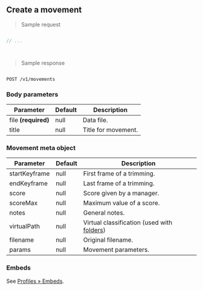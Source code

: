 ## Create a movement

> Sample request

```java

```

```c
// ...
```

```csharp

```

```php

```

> Sample response

```json

```

`POST /v1/movements`

### Body parameters

Parameter | Default | Description
--------- | ------- | -----------
file **(required)** | null | Data file.
title | null | Title for movement.

### Movement meta object

Parameter | Default | Description
--------- | ------- | -----------
startKeyframe | null | First frame of a trimming.
endKeyframe | null | Last frame of a trimming.
score | null | Score given by a manager.
scoreMax | null | Maximum value of a score.
notes | null | General notes.
virtualPath | null | Virtual classification (used with [folders](#folders))
filename | null | Original filename.
params | null | Movement parameters.

### Embeds

See [Profiles &raquo; Embeds](#embeds-for-profiles).
